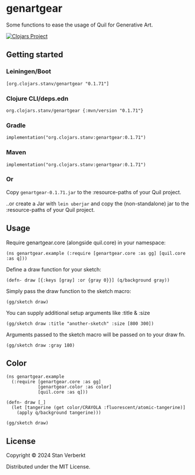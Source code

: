 # genartgear

Some functions to ease the usage of Quil for Generative Art.

[![Clojars Project](https://img.shields.io/clojars/v/org.clojars.stanv/genartgear.svg?include_prereleases)](https://clojars.org/org.clojars.stanv/genartgear)

## Getting started

### Leiningen/Boot
`[org.clojars.stanv/genartgear "0.1.71"]`

### Clojure CLI/deps.edn
`org.clojars.stanv/genartgear {:mvn/version "0.1.71"}`

### Gradle
`implementation("org.clojars.stanv:genartgear:0.1.71")`

### Maven
`implementation("org.clojars.stanv:genartgear:0.1.71")`

### Or

Copy `genartgear-0.1.71.jar` to the :resource-paths of your Quil project. 

..or create a Jar with `lein uberjar` and copy the (non-standalone) jar to the :resource-paths of your Quil project.

## Usage

Require genartgear.core (alongside quil.core) in your namespace:

`(ns genartgear.example
  (:require [genartgear.core :as gg]
            [quil.core :as q]))`

Define a draw function for your sketch:

`(defn- draw
  [{:keys [gray] :or {gray 0}}]
  (q/background gray))`

Simply pass the draw function to the sketch macro:

`(gg/sketch draw)`

You can supply additional setup arguments like :title & :size

`(gg/sketch draw :title "another-sketch" :size [800 300])`

Arguments passed to the sketch macro will be passed on to your draw fn.

`(gg/sketch draw :gray 180)`

## Color

```
(ns genartgear.example
  (:require [genartgear.core :as gg]
            [genartgear.color :as color]
            [quil.core :as q]))

(defn- draw [_]
  (let [tangerine (get color/CRAYOLA :fluorescent/atomic-tangerine)]
    (apply q/background tangerine)))

(gg/sketch draw)
```

## License

Copyright © 2024 Stan Verberkt

Distributed under the MIT License.
